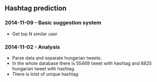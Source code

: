 ## Hashtag prediction

### 2014-11-09 - Basic suggestion system
- Get top N similar user

### 2014-11-02 - Analysis
- Parse data and separate hungarian tweets. 
- In the whole database there is 55469 tweet with hashtag and 6825 hungarian tweet with hashtag. 
- There is lotst of unique hashtag